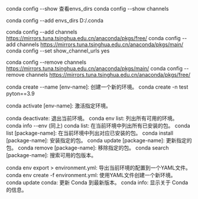 conda config --show  查看envs_dirs
conda config --show channels

conda config --add envs_dirs D:/.conda

conda config --add channels https://mirrors.tuna.tsinghua.edu.cn/anaconda/pkgs/free/
conda config --add channels https://mirrors.tuna.tsinghua.edu.cn/anaconda/pkgs/main/
conda config --set show_channel_urls yes


conda config --remove channels https://mirrors.tuna.tsinghua.edu.cn/anaconda/pkgs/main/
conda config --remove channels https://mirrors.tuna.tsinghua.edu.cn/anaconda/pkgs/free/

conda create --name [env-name]: 创建一个新的环境。
conda create -n test pyton==3.9

conda activate [env-name]: 激活指定环境。

conda deactivate: 退出当前环境。
conda env list: 列出所有可用的环境。
conda info --env (同上)
conda list: 在当前环境中列出所有已安装的包。
conda list [package-name]: 在当前环境中列出对应已安装的包。
conda install [package-name]: 安装指定的包。
conda update [package-name]: 更新指定的包。
conda remove [package-name]: 移除指定的包。
conda search [package-name]: 搜索可用的包版本。

  
conda env export > environment.yml: 导出当前环境的配置到一个YAML文件。
conda env create -f environment.yml: 使用YAML文件创建一个新环境。
conda update conda: 更新 Conda 到最新版本。
conda info: 显示关于 Conda 的信息。


